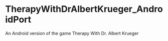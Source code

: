 # TherapyWithDrAlbertKrueger_AndroidPort
An Android version of the game Therapy With Dr. Albert Krueger
